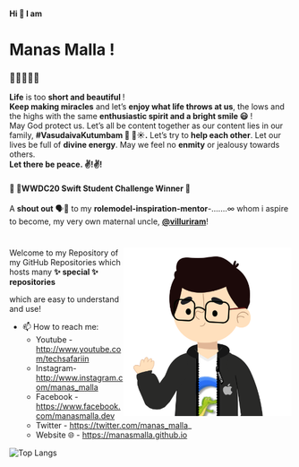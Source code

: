 #### Hi 👋 I am
# Manas Malla ! 

### 🧑‍💻👨‍🎓🦚 
<b>Life</b> is too <b>short and beautiful </b>!\
<b>Keep making miracles</b> and let’s <b>enjoy what life throws at us</b>, the lows and the highs with the same <b>enthusiastic spirit and a bright smile 😃</b> ! \
May God protect us.
Let’s all be content together as our content lies in our family, <b>#VasudaivaKutumbam 🦚 🐚☀.</b>
Let’s try to <b>help each other</b>. 
Let our lives be full of <b>divine energy</b>. 
May we feel no <b>enmity</b> or jealousy towards others. \
<b>Let there be peace. ✌️!✌️! </b>

#### 🥳  WWDC20 Swift Student Challenge Winner 🎉

A <b>shout out</b> 🗣📣 to my <b>rolemodel-inspiration-mentor</b>-.......∞ whom i aspire to become, my very own maternal uncle, <b> **[@villuriram](https://github.com/villuriram)**</b>!
#
<img align="right" width="300" height="300" src="https://raw.githubusercontent.com/ManasMalla/ManasMalla/master/Hello%20Manas%20Malla.png">
Welcome to my Repository of my GitHub Repositories which hosts many <b>✨ special ✨ repositories</b> 

which are easy to understand and use!
- 📫 How to reach me: 
  - Youtube - http://www.youtube.com/techsafariin 
  - Instagram- http://www.instagram.com/manas_malla 
  - Facebook - https://www.facebook.com/manasmalla.dev 
  - Twitter - https://twitter.com/manas_malla_ 
  - Website 🌐 - https://manasmalla.github.io 

 ![Top Langs](https://github-readme-stats.vercel.app/api/top-langs/?username=manasmalla&hide=asp&langs_count=10&border_radius=32&bg_color=30,e96443,904e95&title_color=ffffff&text_color=ffffff&icon_color=ffffff&java=ffffff)
